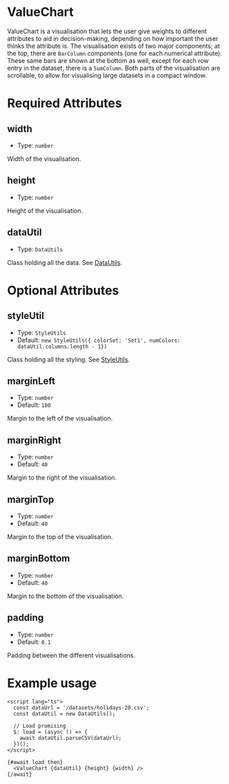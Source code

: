 # ValueChart

ValueChart is a visualisation that lets the user give weights to different attributes to aid in decision-making, depending on how important the user thinks the attribute is. The visualisation exists of two major components; at the top, there are `BarColumn` components (one for each numerical attribute). These same bars are shown at the bottom as well, except for each row entry in the dataset, there is a `SumColumn`.
Both parts of the visualisation are scrollable, to allow for visualising large datasets in a compact window.

# Required Attributes

## width

- Type: `number`

Width of the visualisation.

## height

- Type: `number`

Height of the visualisation.

## dataUtil

- Type: `DataUtils`

Class holding all the data. See [DataUtils](utils/dataUtils.md).

# Optional Attributes

## styleUtil

- Type: `StyleUtils`
- Default: `new StyleUtils({ colorSet: 'Set1', numColors: dataUtil.columns.length - 1})`

Class holding all the styling. See [StyleUtils](utils/styleUtils.md).

## marginLeft

- Type: `number`
- Default: `100`

Margin to the left of the visualisation.

## marginRight

- Type: `number`
- Default: `40`

Margin to the right of the visualisation.

## marginTop

- Type: `number`
- Default: `40`

Margin to the top of the visualisation.

## marginBottom

- Type: `number`
- Default: `40`

Margin to the bottom of the visualisation.

## padding

- Type: `number`
- Default: `0.1`

Padding between the different visualisations.

# Example usage

```svelte
<script lang="ts">
  const dataUrl = '/datasets/holidays-20.csv';
  const dataUtil = new DataUtils();

  // Load promising
  $: load = (async () => {
    await dataUtil.parseCSV(dataUrl);
  })();
</script>

{#await load then}
  <ValueChart {dataUtil} {height} {width} />
{/await}
```
